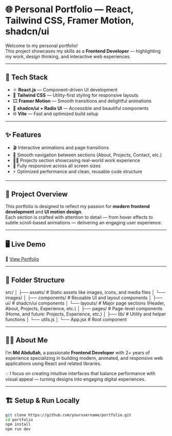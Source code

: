 # 🌐 Personal Portfolio — React, Tailwind CSS, Framer Motion, shadcn/ui

Welcome to my personal portfolio!  
This project showcases my skills as a **Frontend Developer** — highlighting my work, design thinking, and interactive web experiences.  

---

## 🚀 Tech Stack

- ⚛️ **React.js** — Component-driven UI development  
- 💨 **Tailwind CSS** — Utility-first styling for responsive layouts  
- 🎞 **Framer Motion** — Smooth transitions and delightful animations  
- 🧩 **shadcn/ui + Radix UI** — Accessible and beautiful components  
- 🌐 **Vite** — Fast and optimized build setup  

---

## ✨ Features

- 🎬 Interactive animations and page transitions  
- 🧭 Smooth navigation between sections (About, Projects, Contact, etc.)  
- 🧑‍💻 Projects section showcasing real-world work experience  
- 📱 Fully responsive across all screen sizes  
- ⚡ Optimized performance and clean, reusable code structure  

---

## 🧠 Project Overview

This portfolio is designed to reflect my passion for **modern frontend development** and **UI motion design**.  
Each section is crafted with attention to detail — from hover effects to subtle scroll-based animations — delivering an engaging user experience.

---

## 🖥️ Live Demo

🔗 [View Portfolio](https://md-abdullah-ahil-portfolio.vercel.app/)  

---

## 📂 Folder Structure

src/
│
├── assets/ # Static assets like images, icons, and media files
│ └── images/
│
├── components/ # Reusable UI and layout components
│ ├── ui/ # shadcn/ui components
│ └── layouts/ # Major page sections (Header, About, Projects, Experience, etc.)
│
├── pages/ # Page-level components (Home, and future: Projects, Experience, etc.)
│
├── lib/ # Utility and helper functions
│ └── utils.js
│
└── App.jsx # Root component






---

## 🧑‍💻 About Me

I’m **Md Abdullah**, a passionate **Frontend Developer** with 2+ years of experience specializing in building modern, animated, and responsive web applications using React and related libraries.  

💡 I focus on creating intuitive interfaces that balance performance with visual appeal — turning designs into engaging digital experiences.

---

## 🏗️ Setup & Run Locally

```bash
git clone https://github.com/yourusername/portfolio.git
cd portfolio
npm install
npm run dev

